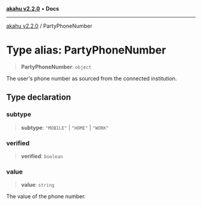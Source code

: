 [**akahu v2.2.0**](../README.md) • **Docs**

***

[akahu v2.2.0](../README.md) / PartyPhoneNumber

# Type alias: PartyPhoneNumber

> **PartyPhoneNumber**: `object`

The user's phone number as sourced from the connected institution.

## Type declaration

### subtype

> **subtype**: `"MOBILE"` \| `"HOME"` \| `"WORK"`

### verified

> **verified**: `boolean`

### value

> **value**: `string`

The value of the phone number.
